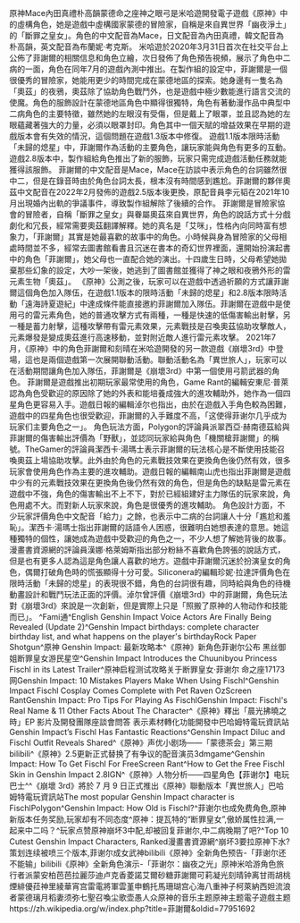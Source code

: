 原神Mace內田真禮朴高韻蒙德命之座神之眼弓是米哈遊開發電子遊戲《原神》中的虛構角色，她是遊戲中虛構國家蒙德的冒險家，自稱是來自異世界「幽夜淨土」的「斷罪之皇女」。角色的中文配音為Mace，日文配音為內田真禮，韓文配音為朴高韻，英文配音為布蘭妮·考克斯。
         米哈遊於2020年3月31日首次在社交平台上公佈了菲謝爾的相關信息和角色立繪，次日發佈了角色預告視頻，展示了角色中二病的一面，角色在同年7月的遊戲內測中推出。在製作組的設定中，菲謝爾是一個很優秀的冒險家，她能用更少的時間完成在蒙德地區的探索。她身邊有一隻名為「奧茲」的夜鴉，奧茲除了協助角色戰鬥外，也是遊戲中極少數能進行語言交流的使魔。角色的服飾設計在蒙德地區角色中顯得很獨特，角色有著動漫作品中典型中二病角色的主要特徵，雖然她的左眼沒有受傷，但是戴上了眼罩，並且認為她的左眼蘊藏著強大的力量，必須以眼罩封印。角色其中一個天賦的增益效果在早期的遊戲版本會有失效的情況，這個問題在遊戲1.3版本中修復。
遊戲1.1版本限時活動「未歸的熄星」中，菲謝爾作為活動的主要角色，讓玩家能與角色有更多的互動。遊戲2.8版本中，製作組給角色推出了新的服飾，玩家只需完成遊戲活動任務就能獲得該服飾。
菲謝爾的中文配音是Mace，Mace在訪談中表示角色的台詞雖然很中二，但是在錄音時由於角色台詞太長，根本沒有時間感到尷尬。菲謝爾的夥伴奧茲中文配音在2022年2月發佈的遊戲2.5版本後更換，原配音員李元韬在2021年10月出現婚內出軌的爭議事件，導致製作組解除了後續的合作。
菲謝爾是冒險家協會的冒險者，自稱「斷罪之皇女」與眷屬奧茲來自異世界，角色的說話方式十分戲劇化和冗長，經常需要奧茲翻譯解釋。她的真名是「艾咪」，性格內向同時富有想象力，「菲謝爾」其實是她最喜歡的故事中的角色。小時候與身為冒險家的父母相處時間並不多，經常去圖書館看書且沉迷在書本的奇幻世界裡面，還開始扮演起書中的角色「菲謝爾」，她父母也一直配合她的演出。十四歲生日時，父母希望她拋棄那些幻象的設定，大吵一架後，她逃到了圖書館並獲得了神之眼和夜鴉外形的雷元素生物「奧茲」。
《原神》公測之後，玩家可以在遊戲中透過祈願的方式讓菲謝爾這個角色加入隊伍，在遊戲1.1版本的限時活動「未歸的熄星」和2.8版本限時活動「遠海詩夏遊紀」中達成條件能直接邀約菲謝爾加入隊伍。菲謝爾在遊戲中是使用弓的雷元素角色，她的普通攻擊方式有兩種，一種是快速的低傷害輸出射擊，另一種是蓄力射擊，這種攻擊帶有雷元素效果，元素戰技是召喚奧茲協助攻擊敵人，元素爆發是變成奧茲進行高速移動，並對附近敵人進行雷元素攻擊。
2021年7月，《原神》中的角色菲謝爾和刻晴在米哈遊開發的另一款遊戲《崩壞3rd》中登場，這也是兩個遊戲第一次展開聯動活動。聯動活動名為「異世旅人」，玩家可以在活動期間讓角色加入隊伍，菲謝爾是《崩壞3rd》中第一個使用弓箭武器的角色。
菲謝爾是遊戲推出初期玩家最常使用的角色，Game Rant的編輯安東尼·普萊認為角色受歡迎的原因除了她的外表和能培養成強大的進攻輔助外，她作為一個四星角色更容易入手。遊戲日報的編輯淖尔也指出，由於在遊戲入手角色較為困難，遊戲中的四星角色也很受歡迎，菲謝爾的入手難度不高，「这使得菲谢尔几乎成为玩家们主要角色之一」。
角色玩法方面，Polygon的評論員派翠西亞·赫南德茲給與菲謝爾的傷害輸出評價為「野獸」，並認同玩家給與角色「機關槍菲謝爾」的稱號。TheGamer的評論員潔西卡·湯瑪士表示菲謝爾的玩法核心是不斷使用技能召喚奧茲上場協助攻擊。此外由於角色的元素戰技效果在更換角色後仍然有效，很多玩家會使用角色作為主要的進攻輔助。遊戲日報的編輯南山虎也指出菲謝爾是遊戲中少有的元素戰技效果在更換角色後仍然有效的角色，但是角色的缺點是雷元素在遊戲中不強，角色的傷害輸出不上不下，對於已經組建好主力隊伍的玩家來說，角色用處不大。而對新人玩家來說，角色是很優秀的進攻輔助。
角色設計方面，不少玩家評價角色中文配音「給力」之餘，也表示中二病的台詞讓人十分「尷尬和羞恥」。潔西卡·湯瑪士指出菲謝爾的話語令人困惑，很難明白她想表達的意思。她這種獨特的個性，讓她成為遊戲中受歡迎的角色之一，不少人想了解她背後的故事。漫畫書資源網的評論員漢娜·格萊姆斯指出部分粉絲不喜歡角色誇張的說話方式，但是也有更多人認為這是角色讓人喜歡的地方。遊戲中菲謝爾沉迷於扮演皇女的角色，偶爾打破角色時的慌張顯得十分可愛。Siliconera的編輯珍妮·拉達評價角色在限時活動「未歸的熄星」的表現很不錯，角色的台詞很有趣，同時給與角色的待機動畫設計和戰鬥玩法正面的評價。淖尔曾評價《崩壞3rd》中的菲謝爾，角色玩法對《崩壞3rd》來說是一次創新，但是實際上只是「照搬了原神的人物动作和技能而已」。
^Fami通^English Genshin Impact Voice Actors Are Finally Being Revealed (Update 2)^Genshin Impact birthdays: complete character birthday list, and what happens on the player's birthdayRock Paper Shotgun^原神 Genshin Impact: 最新攻略本^《原神》新角色菲谢尔公布 黑丝御姐断罪皇女游民星空^Genshin Impact Introduces the Chuunibyou Princess Fischl in its Latest Trailer^原神启程测试攻略关于断罪皇女·菲谢尔 命之座17173网Genshin Impact: 10 Mistakes Players Make When Using Fischl^Genshin Impact Fischl Cosplay Comes Complete with Pet Raven OzScreen RantGenshin Impact: Pro Tips For Playing As FischlGenshin Impact: Fischl's Real Name & 11 Other Facts About The Character^《原神》釋出「晨光拂曉之時」EP 影片及開發團隊座談會問答 表示素材轉化功能開發中巴哈姆特電玩資訊站Genshin Impact’s Fischl Has Fantastic Reactions^Genshin Impact Diluc and Fischl Outfit Reveals Shared^《原神》声优小剧场——「蒙德茶会」第三期bilibili^《原神》2.5更新正式替换了有争议的配音演员3dmgame^Genshin Impact: How To Get Fischl For FreeScreen Rant^How to Get the Free Fischl Skin in Genshin Impact 2.8IGN^《原神》人物分析——四星角色【菲谢尔】电玩巴士^^《崩壞 3rd》將於 7 月 9 日正式推出《原神》聯動版本「異世旅人」巴哈姆特電玩資訊站The most popular Genshin Impact character is FischlPolygon^Genshin Impact: How Old is Fischl?^菲谢尔也成免费角色,原神新版本任务奖励,玩家却有不同态度^原神：提瓦特的“断罪皇女”,傲娇属性拉满,一起来中二吗？^玩家点赞原神崩坏3中配,却被回复菲谢尔,中二病晚期了吧?^Top 10 Cutest Genshin Impact Characters, Ranked漫畫書資源網^崩坏3要拉原神下水?策划连续被喷三个版本,菲谢尔成女武神bilibili《原神》全新角色预告-「菲谢尔还不能输」bilibili《原神》全新角色演示-「菲谢尔：幽夜之光」原神米哈游角色旅行者派蒙安柏芭芭拉麗莎迪卢克香菱諾艾爾砂糖菲謝爾可莉凝光刻晴钟离甘雨胡桃煙緋優菈神里綾華宵宫雷電將軍雲堇申鶴托馬珊瑚宫心海八重神子柯萊納西妲流浪者蒙德璃月稻妻须弥七聖召喚尘歌壶愚人众原神的音乐主题原神主题電子遊戲主题https://zh.wikipedia.org/w/index.php?title=菲謝爾&oldid=77951692